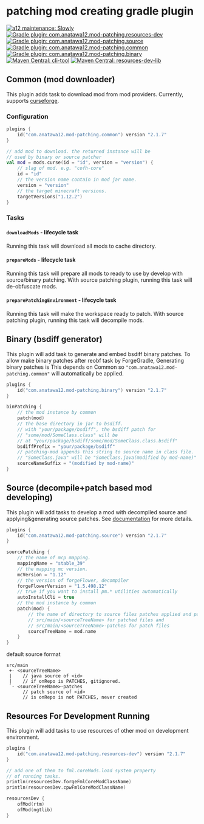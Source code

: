 # patching mod creating gradle plugin

[![a12 maintenance: Slowly](https://api.anatawa12.com/short/a12-slowly-svg)](https://api.anatawa12.com/short/a12-slowly-doc)
[![Gradle plugin: com.anatawa12.mod-patching.resources-dev](https://img.shields.io/gradle-plugin-portal/v/com.anatawa12.mod-patching.resources-dev?colorB=007ec6&label=gradle%20plugin:%20resources-dev&logo=gradle)](https://plugins.gradle.org/plugin/com.anatawa12.mod-patching.resources-dev)
[![Gradle plugin: com.anatawa12.mod-patching.source](https://img.shields.io/gradle-plugin-portal/v/com.anatawa12.mod-patching.source?colorB=007ec6&label=gradle%20plugin:%20source&logo=gradle)](https://plugins.gradle.org/plugin/com.anatawa12.mod-patching.source)
[![Gradle plugin: com.anatawa12.mod-patching.common](https://img.shields.io/gradle-plugin-portal/v/com.anatawa12.mod-patching.common?colorB=007ec6&label=gradle%20plugin:%20common&logo=gradle)](https://plugins.gradle.org/plugin/com.anatawa12.mod-patching.common)
[![Gradle plugin: com.anatawa12.mod-patching.binary](https://img.shields.io/gradle-plugin-portal/v/com.anatawa12.mod-patching.binary?colorB=007ec6&label=gradle%20plugin:%20binary&logo=gradle)](https://plugins.gradle.org/plugin/com.anatawa12.mod-patching.binary)
[![Maven Central: cli-tool](https://img.shields.io/maven-central/v/com.anatawa12.mod-patching/cli-tool?logo=apachemaven&label=maven:%20cli-tool)](https://mvnrepository.com/artifact/com.anatawa12.mod-patching/cli-tool/latest)
[![Maven Central: resources-dev-lib](https://img.shields.io/maven-central/v/com.anatawa12.mod-patching/resources-dev-lib?logo=apachemaven&label=maven:%20resources-dev-lib)](https://mvnrepository.com/artifact/com.anatawa12.mod-patching/resources-dev-lib/latest)

## Common (mod downloader)

This plugin adds task to download mod from mod providers. Currently, supports [curseforge].

### Configuration

```kotlin
plugins {
    id("com.anatawa12.mod-patching.common") version "2.1.7"
}

// add mod to download. the returned instance will be 
// used by binary or source patcher
val mod = mods.curse(id = "id", version = "version") {
    // slag of mod. e.g. "cofh-core"
    id = "id"
    // the version name contain in mod jar name.
    version = "version"
    // the target minecraft versions.
    targetVersions("1.12.2")
}
```

### Tasks

#### `downloadMods` - lifecycle task

Running this task will download all mods to cache directory.

#### `prepareMods` - lifecycle task

Running this task will prepare all mods to ready to use by develop with source/binary patching. With source patching
plugin, running this task will de-obfuscate mods.

#### `preparePatchingEnvironment` - lifecycle task

Running this task will make the workspace ready to patch. With source patching plugin, running this task will decompile
mods.

## Binary (bsdiff generator)

This plugin will add task to generate and embed bsdiff binary patches. To allow make binary patches after reobf task by
ForgeGradle, Generating binary patches is This depends on Common so `"com.anatawa12.mod-patching.common"` will
automatically be applied.

```kotlin
plugins {
    id("com.anatawa12.mod-patching.binary") version "2.1.7"
}

binPatching {
    // the mod instance by common
    patch(mod)
    // the base directory in jar to bsdiff.
    // with "your/package/bsdiff", the bsdiff patch for
    // "some/mod/SomeClass.class" will be 
    // at "your/package/bsdiff/some/mod/SomeClass.class.bsdiff"
    bsdiffPrefix = "your/package/bsdiff"
    // patching-mod appends this string to source name in class file.
    // "SomeClass.java" will be "SomeClass.java(modified by mod-name)"
    sourceNameSuffix = "(modified by mod-name)"
}

```

## Source (decompile+patch based mod developing)

This plugin will add tasks to develop a mod with decompiled source and applying&generating source patches.
See [documentation][source-patching-development] for more details.

```kotlin
plugins {
    id("com.anatawa12.mod-patching.source") version "2.1.7"
}

sourcePatching {
    // the name of mcp mapping.
    mappingName = "stable_39"
    // the mapping mc version.
    mcVersion = "1.12"
    // the version of forgeFlower, decompiler
    forgeFlowerVersion = "1.5.498.12"
    // true if you want to install pm.* utilities automatically
    autoInstallCli = true
    // the mod instance by common
    patch(mod) {
        // the name of directory to source files patches applied and patches
        // src/main/<sourceTreeName> for patched files and
        // src/main/<sourceTreeName>-patches for patch files
        sourceTreeName = mod.name
    }
}
```

default source format

```
src/main
 +- <sourceTreeName>
 |    // java source of <id>
 |    // if onRepo is PATCHES, gitignored.
 `- <sourceTreeName>-patches
      // patch source of <id>
      // is onRepo is not PATCHES, never created
```

## Resources For Development Running

This plugin will add tasks to use resources of other mod on development environment.

```kotlin
plugins {
    id("com.anatawa12.mod-patching.resources-dev") version "2.1.7"
}

// add one of them to fml.coreMods.load system property
// of running tasks.
println(resourcesDev.forgeFmlCoreModClassName)
println(resourcesDev.cpwFmlCoreModClassName)

resourcesDev {
    ofMod(rtm)
    ofMod(ngtlib)
}

```

[curseforge]: https://www.curseforge.com/minecraft/modpacks

[source-patching-development]: ./docs/source-patching-development.md
